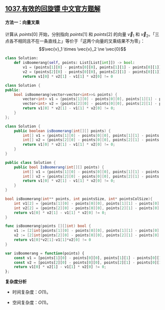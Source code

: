 ## [1037.有效的回旋镖 中文官方题解](https://leetcode.cn/problems/valid-boomerang/solutions/100000/you-xiao-de-hui-xuan-biao-by-leetcode-so-yqby)

#### 方法一：向量叉乘

计算从 $\textit{points}[0]$ 开始，分别指向 $\textit{points}[1]$ 和 $\textit{points}[2]$ 的向量 $\vec{v}_1$ 和 $\vec{v}_2$。「三点各不相同且不在一条直线上」等价于「这两个向量的叉乘结果不为零」：
$$\vec{v}_1 \times \vec{v}_2 \ne \vec{0}$$

```Python [sol1-Python3]
class Solution:
    def isBoomerang(self, points: List[List[int]]) -> bool:
        v1 = (points[1][0] - points[0][0], points[1][1] - points[0][1])
        v2 = (points[2][0] - points[0][0], points[2][1] - points[0][1])
        return v1[0] * v2[1] - v1[1] * v2[0] != 0
```

```C++ [sol1-C++]
class Solution {
public:
    bool isBoomerang(vector<vector<int>>& points) {
        vector<int> v1 = {points[1][0] - points[0][0], points[1][1] - points[0][1]};
        vector<int> v2 = {points[2][0] - points[0][0], points[2][1] - points[0][1]};
        return v1[0] * v2[1] - v1[1] * v2[0] != 0;
    }
};
```

```Java [sol1-Java]
class Solution {
    public boolean isBoomerang(int[][] points) {
        int[] v1 = {points[1][0] - points[0][0], points[1][1] - points[0][1]};
        int[] v2 = {points[2][0] - points[0][0], points[2][1] - points[0][1]};
        return v1[0] * v2[1] - v1[1] * v2[0] != 0;
    }
}
```

```C# [sol1-C#]
public class Solution {
    public bool IsBoomerang(int[][] points) {
        int[] v1 = {points[1][0] - points[0][0], points[1][1] - points[0][1]};
        int[] v2 = {points[2][0] - points[0][0], points[2][1] - points[0][1]};
        return v1[0] * v2[1] - v1[1] * v2[0] != 0;
    }
}
```

```C [sol1-C]
bool isBoomerang(int** points, int pointsSize, int* pointsColSize){
    int v1[2] = {points[1][0] - points[0][0], points[1][1] - points[0][1]};
    int v2[2] = {points[2][0] - points[0][0], points[2][1] - points[0][1]};
    return v1[0] * v2[1] - v1[1] * v2[0] != 0;
}
```

```go [sol1-Golang]
func isBoomerang(points [][]int) bool {
    v1 := [2]int{points[1][0] - points[0][0], points[1][1] - points[0][1]}
    v2 := [2]int{points[2][0] - points[0][0], points[2][1] - points[0][1]}
    return v1[0]*v2[1]-v1[1]*v2[0] != 0
}
```

```JavaScript [sol1-JavaScript]
var isBoomerang = function(points) {
    const v1 = [points[1][0] - points[0][0], points[1][1] - points[0][1]];
    const v2 = [points[2][0] - points[0][0], points[2][1] - points[0][1]];
    return v1[0] * v2[1] - v1[1] * v2[0] != 0;
};
```

**复杂度分析**

+ 时间复杂度：$O(1)$。

+ 空间复杂度：$O(1)$。